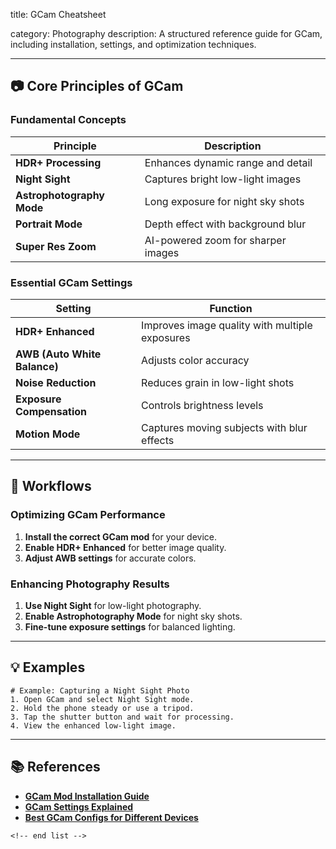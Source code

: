 title: GCam Cheatsheet

category: Photography
description: A structured reference guide for GCam, including installation, settings, and optimization techniques.

---

## 📷 **Core Principles of GCam**

### **Fundamental Concepts**

| Principle                       | Description                        |
| ------------------------------- | ---------------------------------- |
| **HDR+ Processing**       | Enhances dynamic range and detail  |
| **Night Sight**           | Captures bright low-light images   |
| **Astrophotography Mode** | Long exposure for night sky shots  |
| **Portrait Mode**         | Depth effect with background blur  |
| **Super Res Zoom**        | AI-powered zoom for sharper images |

### **Essential GCam Settings**

| Setting                            | Function                                       |
| ---------------------------------- | ---------------------------------------------- |
| **HDR+ Enhanced**            | Improves image quality with multiple exposures |
| **AWB (Auto White Balance)** | Adjusts color accuracy                         |
| **Noise Reduction**          | Reduces grain in low-light shots               |
| **Exposure Compensation**    | Controls brightness levels                     |
| **Motion Mode**              | Captures moving subjects with blur effects     |

---

## 🔄 **Workflows**

### **Optimizing GCam Performance**

1. **Install the correct GCam mod** for your device.
2. **Enable HDR+ Enhanced** for better image quality.
3. **Adjust AWB settings** for accurate colors.

### **Enhancing Photography Results**

1. **Use Night Sight** for low-light photography.
2. **Enable Astrophotography Mode** for night sky shots.
3. **Fine-tune exposure settings** for balanced lighting.

---

## 💡 **Examples**

```plaintext
# Example: Capturing a Night Sight Photo
1. Open GCam and select Night Sight mode.  
2. Hold the phone steady or use a tripod.  
3. Tap the shutter button and wait for processing.  
4. View the enhanced low-light image.  
```

---

## 📚 **References**

- **[GCam Mod Installation Guide](https://www.xda-developers.com/google-camera-port-hub/)**
- **[GCam Settings Explained](https://www.reddit.com/r/GCam/wiki/settings)**
- **[Best GCam Configs for Different Devices](https://www.celsoazevedo.com/files/android/google-camera/)**

```
<!-- end list -->
```
